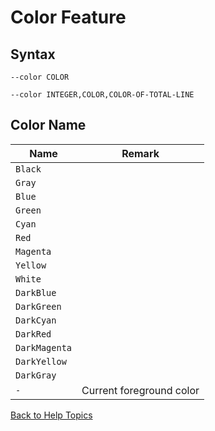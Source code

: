 # Color Feature

## Syntax
```--color COLOR```

```--color INTEGER,COLOR,COLOR-OF-TOTAL-LINE```

## Color Name

| Name | Remark |
| ---- | ------ |
| ```Black``` | |
| ```Gray``` | |
| ```Blue``` | |
| ```Green``` | |
| ```Cyan``` | |
| ```Red``` | |
| ```Magenta``` | |
| ```Yellow``` | |
| ```White``` | |
| ```DarkBlue``` | |
| ```DarkGreen``` | |
| ```DarkCyan``` | |
| ```DarkRed``` | |
| ```DarkMagenta``` | |
| ```DarkYellow``` | |
| ```DarkGray``` | |
| ```-``` | Current foreground color |

[Back to Help Topics](https://github.com/ck-yung/dir2cs/blob/main/docs/HELP.md)
 
